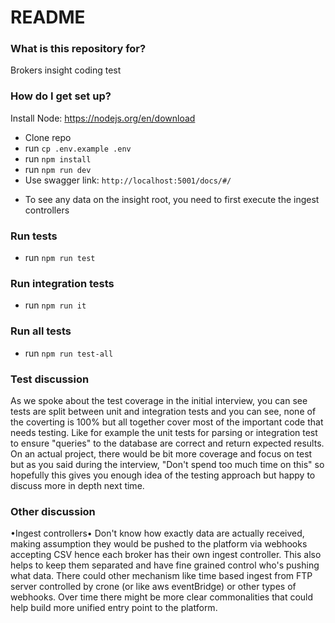 # README #

### What is this repository for? ###
Brokers insight coding test


### How do I get set up? ###
Install Node: https://nodejs.org/en/download 

* Clone repo
* run `cp .env.example .env`
* run `npm install`
* run `npm run dev`
* Use swagger link: `http://localhost:5001/docs/#/`

- To see any data on the insight root, you need to first execute the ingest controllers

### Run tests
* run `npm run test`

### Run integration tests
* run `npm run it`

### Run all tests
* run `npm run test-all`

### Test discussion
As we spoke about the test coverage in the initial interview, you can see tests are split between unit and integration tests and you can see, none of the coverting is 100% but all together cover most
of the important code that needs testing. Like for example the unit tests for parsing or integration test to ensure "queries" to the database are correct and return expected results. 
On an actual project, there would be bit more coverage and focus on test but as you said during the interview, "Don't spend too much time on this" so hopefully this gives you enough idea of the 
testing approach but happy to discuss more in depth next time.

### Other discussion
•Ingest controllers•
Don't know how exactly data are actually received, making assumption they would be pushed to the platform via webhooks accepting CSV hence each broker has their own ingest controller.
This also helps to keep them separated and have fine grained control who's pushing what data.
There could other mechanism like time based ingest from FTP server controlled by crone (or like aws eventBridge) or other types of webhooks. Over time there might be more clear commonalities 
that could help build more unified entry point to the platform. 